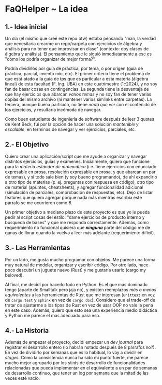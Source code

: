 # FaQHelper ~ La idea

## 1.- Idea inicial

Un día (el mismo que creé este repo btw) estaba pensando "man, la verdad que necesitaría crearme un repo/carpeta con ejercicios de álgebra y análisis para no tener que improvisar en clase" (contexto: doy clases de álgebra y análisis). El pensamiento que le siguió inmediatamente a ese es "cómo los podría organizar de mejor forma?".

Podría dividirlos por guía de práctica, por tema, o por origen (guía de práctica, parcial, invento mío, etc). El primer criterio tiene el problema de que está atado a la guía de tps que es particular a esta materia (álgebra lineal) de esta facultad (F. Ing. UBA) en este cuatrimestre (1c2024), y no soy fan de basar cosas en contingencias. La segunda tiene la desventaja de que hay ejercicios que abarcan *varios temas* y no soy fan de tener varias copias del mismo archivo (ni mantener varios simlinks entre carpetas). La tercera, aunque buena partición, no tiene *nada que ver* con el contenido de los ejercicios, y resultaría incómoda de navegar.

Como buen estudiante de ingeniería de software después de leer 3 quotes de Kent Beck, fui por la opción de hacer una solución *mantenible y escalable*, en terminos de navegar y ver ejercicios, parciales, etc.

## 2.- El Objetivo

Quiero crear una aplicación/script que me ayude a organizar y navegar distintos ejercicios, guías y exámenes. Inicialmente, quiero que funcione para la *materia estándar de matemática* (i.e. tiene ejercicios con enunciado expresable en prosa, resolución expresable en prosa, y que abarcan un par de temas), y si todo sale bien (y soy bueno programando), de ahí expandirlo a otro tipo de materias (p. ej. preguntas con respuesa en código), otro tipo de material (apuntes, cheatsheets), y agregar funcionalidad adicional (simulación de parciales, comprobación de respuestas, etc). Dejo de listar features que quiero agregar porque nada más mientras escribía este párrafo se me ocurrieron como 8.

Un primer objetivo a mediano plazo de este proyecto es que yo le pueda pedir al script cosas del estilo: "dame ejercicios de producto interno y búsqueda de bases" y que me responda correctamente. Además, como requerimiento no funcional quisiera que ***ninguna*** parte del código me de ganas de llorar cuando la vuelva a leer más adelante (requerimiento difícil).

## 3.- Las Herramientas

Por un lado, me gusta mucho programar con objetos. Me parece una forma muy natural de modelar, organizar y escribir código. Por otro lado, hace poco descubrí un juguete nuevo (Rust) y me gustaría usarlo (cargo my beloved).

Al final, me decidí por hacerlo todo en Python. Es el que más dominado tengo (aparte de Smalltalk pero jaja no), y existen reemplazos *más o menos equivalentes* a las herramientas de Rust que me interesan (`unittest` en vez de `cargo test` y `sphinx` en vez de `cargo doc`). Considero que el trade-off de tratar de ajustarme a los tipos de Rust en vez de usar OOP no vale la pena en este caso. Además, quiero que esto sea una experiencia medio didáctica y Python me parece el más adecuado para eso.

## 4.- La Historia

Además de empezar el proyecto, decidí empezar un *dev journal* para registrar el desarrollo entero (lo habrán notado después de 8 párrafos no?). En vez de dividirlo por semanas que es lo habitual, lo voy a dividir en *stages*. Como la consistencia nunca ha sido mi punto fuerte, me parece mucho mejor agruparlo por los stints de desarrollo de funcionalidades relacionadas que pueda implementar en el equivalente a un par de semanas de desarrollo continuo, que tener un log por semana que la mitad de las veces esté vacío. 
